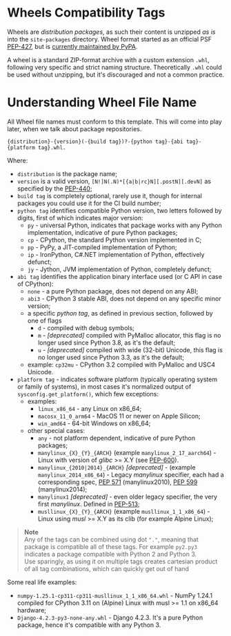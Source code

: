 # Wheels Compatibility Tags
Wheels are _distribution packages_, as such their content is unzipped _as is_ into the `site-packages` directory. Wheel format started as an official PSF [PEP-427](https://peps.python.org/pep-0427/), but is [currently maintained by PyPA](https://packaging.python.org/en/latest/specifications/binary-distribution-format/). 

A wheel is a standard ZIP-format archive with a custom extension `.whl`, following very specific and strict naming structure.
Theoretically `.whl` could be used without unzipping, but it's discouraged and not a common practice. 

# Understanding Wheel File Name

All Wheel file names must conform to this template. This will come into play later, when we talk about package repositories. 

```{distribution}-{version}(-{build tag})?-{python tag}-{abi tag}-{platform tag}.whl.```
 
Where:
- `distribution` is the package name;
- `version` is a valid version, `[N!]N(.N)*[{a|b|rc}N][.postN][.devN]` as specified by the [PEP-440](https://peps.python.org/pep-0440/);
- `build tag` is completely optional, rarely use it, though for internal packages you could use it for the CI build number;
- `python tag` identifies compatible Python version, two letters followed by digits, first of which indicates major version:
    - `py` - universal Python, indicates that package works with any Python implementation, indicative of pure Python packages;
    - `cp` - CPython, the standard Python version implemented in C;
    - `pp` - PyPy, a JIT-compiled implementation of Python;
    - `ip` - IronPython, C#.NET implementation of Python, effectively defunct;
    - `jy` - Jython, JVM implementation of Python, completely defunct; 
- `abi tag` identifies the application binary interface used (or C API in case of CPython):
    - `none` - a pure Python package, does not depend on any ABI; 
    - `abi3` - CPython 3 stable ABI, does not depend on any specific minor version;
    - a specific _python tag_, as defined in previous section, followed by one of flags
       - `d` - compiled with debug symbols;
       - `m` - _[deprecated]_ compiled with PyMalloc allocator, this flag is no longer used since Python 3.8, as it's the default;
       - `u` - _[deprecated]_ compiled with wide (32-bit) Unicode, this flag is no longer used since Python 3.3, as it's the default;  
    - example: `cp32mu` - CPython 3.2 compiled with PyMalloc and USC4 Unicode.  
- `platform tag` - indicates software platform (typically operating system or family of systems), in most cases it's normalized output of `sysconfig.get_platform()`, which few exceptions:
  - examples: 
    - `linux_x86_64` - any Linux on x86_64; 
    - `macosx_11_0_arm64` - MacOS 11 or newer on Apple Silicon; 
    - `win_amd64` - 64-bit Windows on x86_64; 
  - other special cases:
    - `any` - not platform dependent, indicative of pure Python packages; 
    - `manylinux_{X}_{Y}_{ARCH}` (example `manylinux_2_17_aarch64`) - Linux with version of _glibc_ >= X.Y (see [PEP-600](https://peps.python.org/pep-0600/)). 
    - `manylinux_{2010|2014}_{ARCH}` _[deprecated]_ - (example `manylinux_2014_x86_64`) - Legacy _manylinux_ specifier, each had a corresponding spec, [PEP 571](https://peps.python.org/pep-0571/) (manylinux2010), [PEP 599](https://peps.python.org/pep-0599/) (manylinux2014);  
    - `manylinux1` _[deprecated]_ - even older legacy specifier, the very first _manylinux_. Defined in [PEP-513](https://peps.python.org/pep-0513/);
    - `musllinux_{X}_{Y}_{ARCH}` (example `musllinux_1_1_x86_64`)  - Linux using _musl_ >= X.Y as its clib (for example Alpine Linux);  

> **Note**  
> Any of the tags can be combined using dot `"."`, meaning that package is compatible all of these tags. For example `py2.py3` indicates a package compatible with Python 2 and Python 3.  
> Use sparingly, as using it on multiple tags creates cartesian product of all tag combinations, which can quickly get out of hand

Some real life examples:

- `numpy-1.25.1-cp311-cp311-musllinux_1_1_x86_64.whl` - NumPy 1.24.1 compiled for CPython 3.11 on (Alpine) Linux with musl >= 1.1 on x86_64 hardware;
- `Django-4.2.3-py3-none-any.whl` - Django 4.2.3. It's a pure Python package, hence it's compatible with any Python 3. 

